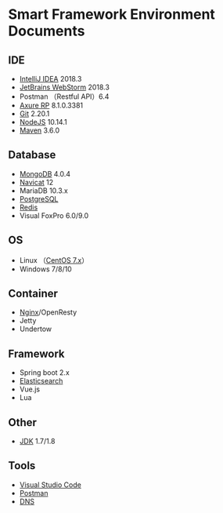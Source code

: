 # Smart Framework Environment Documents

## IDE
- [IntelliJ IDEA](IntelliJ-IDEA.md) 2018.3
- [JetBrains WebStorm](JetBrains-WebStorm.md) 2018.3
- Postman （Restful API）6.4
- [Axure RP](AxureRP.md) 8.1.0.3381
- [Git](Git.md) 2.20.1
- [NodeJS](NodeJS.md) 10.14.1
- [Maven](Maven.md) 3.6.0

## Database
- [MongoDB](MongoDB.md) 4.0.4
- [Navicat](Navicat.md) 12
- MariaDB 10.3.x
- [PostgreSQL](PostgreSQL.md)
- [Redis](Redis.md)
- Visual FoxPro 6.0/9.0

## OS
- Linux （[CentOS 7.x](CentOS.md)）
- Windows 7/8/10

## Container
- [Nginx](Nginx.md)/OpenResty
- Jetty
- Undertow

## Framework
- Spring boot 2.x
- [Elasticsearch](Elasticsearch.md)
- Vue.js
- Lua

## Other
- [JDK](JavaSDK.md) 1.7/1.8

## Tools
- [Visual Studio Code](vscode.md)
- [Postman](Postman.md)
- [DNS](DNS.md)
